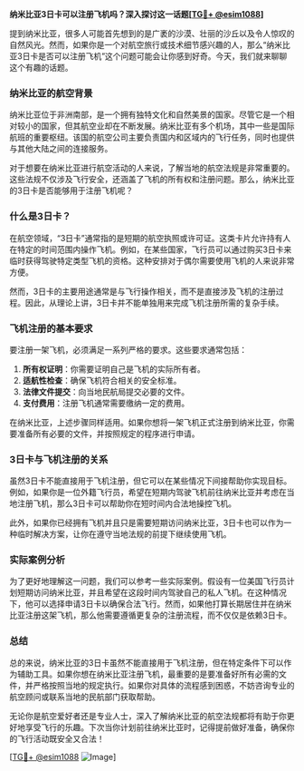 **纳米比亚3日卡可以注册飞机吗？深入探讨这一话题[[TG💪+ @esim1088](https://t.me/s/esim1088)]**

提到纳米比亚，很多人可能首先想到的是广袤的沙漠、壮丽的沙丘以及令人惊叹的自然风光。然而，如果你是一个对航空旅行或技术细节感兴趣的人，那么“纳米比亚3日卡是否可以注册飞机”这个问题可能会让你感到好奇。今天，我们就来聊聊这个有趣的话题。

### 纳米比亚的航空背景

纳米比亚位于非洲南部，是一个拥有独特文化和自然美景的国家。尽管它是一个相对较小的国家，但其航空业却在不断发展。纳米比亚有多个机场，其中一些是国际航班的重要枢纽。该国的航空公司主要负责国内和区域内的飞行任务，同时也提供与其他大陆之间的连接服务。

对于想要在纳米比亚进行航空活动的人来说，了解当地的航空法规是非常重要的。这些法规不仅涉及飞行安全，还涵盖了飞机的所有权和注册问题。那么，纳米比亚的3日卡是否能够用于注册飞机呢？

### 什么是3日卡？

在航空领域，“3日卡”通常指的是短期的航空执照或许可证。这类卡片允许持有人在特定的时间范围内操作飞机。例如，在某些国家，飞行员可以通过购买3日卡来临时获得驾驶特定类型飞机的资格。这种安排对于偶尔需要使用飞机的人来说非常方便。

然而，3日卡的主要用途通常是与飞行操作相关，而不是直接涉及飞机的注册过程。因此，从理论上讲，3日卡并不能单独用来完成飞机注册所需的复杂手续。

### 飞机注册的基本要求

要注册一架飞机，必须满足一系列严格的要求。这些要求通常包括：

1. **所有权证明**：你需要证明自己是飞机的实际所有者。
2. **适航性检查**：确保飞机符合相关的安全标准。
3. **法律文件提交**：向当地民航局提交必要的文件。
4. **支付费用**：注册飞机通常需要缴纳一定的费用。

在纳米比亚，上述步骤同样适用。如果你想将一架飞机正式注册到纳米比亚，你需要准备所有必要的文件，并按照规定的程序进行申请。

### 3日卡与飞机注册的关系

虽然3日卡不能直接用于飞机注册，但它可以在某些情况下间接帮助你实现目标。例如，如果你是一位外籍飞行员，希望在短期内驾驶飞机前往纳米比亚并考虑在当地注册飞机，那么3日卡可以帮助你在短时间内合法地操控飞机。

此外，如果你已经拥有飞机并且只是需要短期访问纳米比亚，3日卡也可以作为一种临时解决方案，让你在遵守当地法规的前提下继续使用飞机。

### 实际案例分析

为了更好地理解这一问题，我们可以参考一些实际案例。假设有一位美国飞行员计划短期访问纳米比亚，并且希望在这段时间内驾驶自己的私人飞机。在这种情况下，他可以选择申请3日卡以确保合法飞行。然而，如果他打算长期居住并在纳米比亚注册这架飞机，那么他需要遵循更复杂的注册流程，而不仅仅是依赖3日卡。

### 总结

总的来说，纳米比亚的3日卡虽然不能直接用于飞机注册，但在特定条件下可以作为辅助工具。如果你想在纳米比亚注册飞机，最重要的是要准备好所有必需的文件，并严格按照当地的规定执行。如果你对具体的流程感到困惑，不妨咨询专业的航空顾问或联系当地的民航部门获取帮助。

无论你是航空爱好者还是专业人士，深入了解纳米比亚的航空法规都将有助于你更好地享受飞行的乐趣。下次当你计划前往纳米比亚时，记得提前做好准备，确保你的飞行活动既安全又合法！

[[TG💪+ @esim1088](https://t.me/s/esim1088) ![Image](https://i.postimg.cc/4NQfJmqS/Snipaste-2025-05-13-00-14-12.png)]